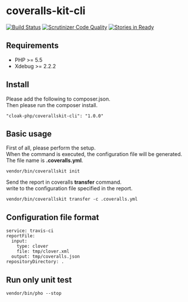coveralls-kit-cli
=================

[![Build Status](https://travis-ci.org/cloak-php/coveralls-kit-cli.svg?branch=master)](https://travis-ci.org/cloak-php/coveralls-kit-cli)
[![Scrutinizer Code Quality](https://scrutinizer-ci.com/g/cloak-php/coveralls-kit-cli/badges/quality-score.png?b=master)](https://scrutinizer-ci.com/g/cloak-php/coveralls-kit-cli/?branch=master)
[![Stories in Ready](https://badge.waffle.io/cloak-php/coveralls-kit-cli.png?label=ready&title=Ready)](https://waffle.io/cloak-php/coveralls-kit-cli)


## Requirements

* PHP >= 5.5
* Xdebug >= 2.2.2

## Install

Please add the following to composer.json.  
Then please run the composer install.

    "cloak-php/coverallskit-cli": "1.0.0"

## Basic usage

First of all, please perform the setup.  
When the command is executed, the configuration file will be generated.  
The file name is **.coveralls.yml**.

    vendor/bin/coverallskit init


Send the report in coveralls **transfer** command.  
write to the configuration file specified in the report.

	vendor/bin/coverallskit transfer -c .coveralls.yml

## Configuration file format 

	service: travis-ci
	reportFile:
	  input:
    	type: clover
	    file: tmp/clover.xml
	  output: tmp/coveralls.json
	repositoryDirectory: .


## Run only unit test

	vendor/bin/pho --stop
